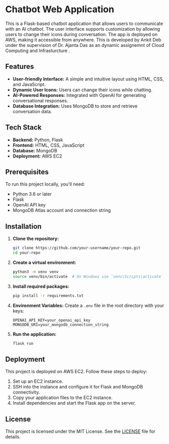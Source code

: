 
# Chatbot Web Application

This is a Flask-based chatbot application that allows users to communicate with an AI chatbot. The user interface supports customization by allowing users to change their icons during conversation. The app is deployed on AWS, making it accessible from anywhere. This is developed by Ankit Deb under the supervision of Dr. Ajanta Das as an dynamic assignemnt of Cloud Computing and Infrasturcture .

## Features
- **User-friendly Interface:** A simple and intuitive layout using HTML, CSS, and JavaScript.
- **Dynamic User Icons:** Users can change their icons while chatting.
- **AI-Powered Responses:** Integrated with OpenAI for generating conversational responses.
- **Database Integration:** Uses MongoDB to store and retrieve conversation data.

## Tech Stack
- **Backend:** Python, Flask
- **Frontend:** HTML, CSS, JavaScript
- **Database:** MongoDB
- **Deployment:** AWS EC2

## Prerequisites
To run this project locally, you'll need:
- Python 3.6 or later
- Flask
- OpenAI API key
- MongoDB Atlas account and connection string

## Installation

1. **Clone the repository:**
   ```bash
   git clone https://github.com/your-username/your-repo.git
   cd your-repo
   ```

2. **Create a virtual environment:**
   ```bash
   python3 -m venv venv
   source venv/bin/activate  # On Windows use `venv\Scripts\activate`
   ```

3. **Install required packages:**
   ```bash
   pip install -r requirements.txt
   ```

4. **Environment Variables:** Create a `.env` file in the root directory with your keys:
   ```
   OPENAI_API_KEY=your_openai_api_key
   MONGODB_URI=your_mongodb_connection_string
   ```

5. **Run the application:**
   ```bash
   flask run
   ```

## Deployment
This project is deployed on AWS EC2. Follow these steps to deploy:
1. Set up an EC2 instance.
2. SSH into the instance and configure it for Flask and MongoDB connectivity.
3. Copy your application files to the EC2 instance.
4. Install dependencies and start the Flask app on the server.

## License
This project is licensed under the MIT License. See the [LICENSE](LICENSE) file for details.
